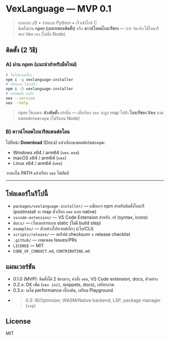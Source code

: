 # VexLanguage — MVP 0.1

> เบาแบบ JS • ง่ายแบบ Python • เร็วเข้าใกล้ C  
> ติดตั้งผ่าน **npm (เฉพาะตอนติดตั้ง)** หรือ **ดาวน์โหลดไบนารีตรง** — การ *รันจริง* ใช้ไบนารีของ Vex เอง (ไม่พึ่ง Node)

## ติดตั้ง (2 วิธี)

### A) ผ่าน npm (แนะนำสำหรับมือใหม่)
```bash
# ในโปรเจกต์ใดๆ
npm i -g vexlanguage-installer
# หรือแบบ local:
npm i -D vexlanguage-installer
# หลังติดตั้ง คำสั่ง:
vex --version
vex --help
```

> npm ใช้เฉพาะ **ช่วงติดตั้ง** เท่านั้น — เมื่อเรียก `vex` จะถูก map ไปยัง **ไบนารีของ Vex** ตามแพลตฟอร์มของคุณ (ไม่รันบน Node)

### B) ดาวน์โหลดไบนารีสแตนด์อโลน
ไปที่หน้า **Download** (Docs) แล้วเลือกแพลตฟอร์มของคุณ:  
- Windows x64 / arm64 (`vex.exe`)  
- macOS x64 / arm64 (`vex`)  
- Linux x64 / arm64 (`vex`)  

วางลงใน PATH แล้วเรียก `vex` ได้ทันที

---

## โฟลเดอร์ในรีโปนี้
- `packages/vexlanguage-installer/` — แพ็กเกจ npm สำหรับติดตั้งไบนารี (postinstall จะ map ตัวเรียก `vex` แบบ native)
- `vscode-extension/` — VS Code Extension สำหรับ .vl (syntax, icons)
- `docs/` — เว็บเอกสารแบบ static (ไม่มี build step)
- `examples/` — ตัวอย่างโปรเจกต์เล็กๆ (เว็บ/CLI)
- `scripts/release/` — สคริปต์ checksum + release checklist
- `.github/` — เทมเพลต Issues/PRs
- `LICENSE` — MIT
- `CODE_OF_CONDUCT.md`, `CONTRIBUTING.md`

## แผนเวอร์ชัน
- 0.1.0 (MVP): ติดตั้งได้ 2 ช่องทาง, คำสั่ง `vex`, VS Code extension, docs, ตัวอย่าง
- 0.2.x: DX เพิ่ม (`vex init`, snippets, docs), เสถียรภาพ
- 0.3.x: เดโม performance เบื้องต้น, เตรียม Playground
- >0.3: IR/Optimizer, WASM/Native backend, LSP, package manager (`vxp`)

## License
MIT

